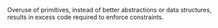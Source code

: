 Overuse of primitives, instead of better abstractions or data structures, results in excess code required to enforce constraints.